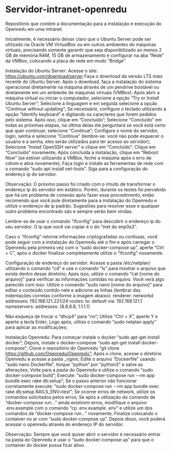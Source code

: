 # Servidor-intranet-openredu
Repositório que contém a documentação para a instalação e execução do Openredu em uma intranet.

Inicialmente, é necessário deixar claro que o Ubuntu Server pode ser utilizado na Oracle VM VirtualBox ou em outros ambientes de máquinas virtuais, precisando somente garantir que seja disponibilizado ao menos 2 GB de memória RAM, 15 GB de armazenamento e configurar na aba “Rede” da VMBox, colocando a placa de rede em modo “Bridge”.

Instalação do Ubuntu Server:
Acesse o site: https://ubuntu.com/download/server 
Faça o download da versão LTS mais recente do Ubuntu Server.
Após o download, faça a instalação do sistema operacional diretamente na máquina através de um pendrive bootável ou diretamente em um ambiente de máquinas virtuais (VMBox);
Após abrir a máquina virtual ou iniciar o computador, selecione a opção “Try or Install Ubuntu Server”;
Selecione a linguagem e em seguida selecione a opção “Continue without updating”;
Se necessário, configure o teclado utilizando a opção “Identify keyboard” e digitando os caracteres que forem pedidos pelo sistema. Após isso, clique em “Concluído”;
Selecione “Concluído” em todas as próximas etapas, na última delas ele perguntará se você está certo que quer continuar, selecione “Continue”;
Configure o nome do servidor, login, senha e selecione “Continue” (lembre-se: você não pode esquecer o usuário e a senha, eles serão utilizados para ter acesso ao servidor);
Selecione “Install OpenSSH server” e clique em “Concluído”;
Clique em “Concluído” novamente;
Após concluída a instalação, clique em “Reboot Now” (se estiver utilizando a VMBox, feche a máquina após o erro de cdrom e abra novamente);
Faça login e instale as ferramentas de rede com o comando “sudo apt install net-tools”.
Siga para a configuração do endereço ip do servidor.

Observação: O próximo passo foi criado com o intuito de transformar o endereço ip do servidor em estático. Porém, durante os testes foi percebido que há um problema de conexão após fazer esse procedimento, então recomendo que você pule diretamente para a instalação do Openredu e utilize o endereço de ip padrão. Sugestões para resolver esse e qualquer outro problema encontrado são e sempre serão bem vindas.

Lembre-se de usar o comando “ifconfig” para descobrir o endereço ip do seu servidor. O ip que você vai copiar é o do “inet do enp0s3”.

Caso o “ifconfig” retorne informações criptografadas ou confusas, você pode seguir com a instalação do Openredu até o fim e após carregar o Openredu pela primeira vez com o “sudo docker-compose up”, aperte “Ctrl + C”, após o docker finalizar completamente utilize o “ifconfig” novamente.

Configuração de endereço do servidor:
Acesse a pasta /etc/netplan/ utilizando o comando “cd” e use o comando “ls” para mostrar o arquivo que existe dentro desse diretório;
Após isso, utilize o comando “cat [nome do arquivo]” para verificar as informações contidas no arquivo. Você verá algo parecido com isso:
 Utilize o comando “sudo nano [nome do arquivo]” para editar o conteúdo contido nele e adicione as linhas (lembrar das indentações corretas conforme a imagem abaixo): 
renderer: networkd
addresses: 
192.168.121.221/24
routes: 
to: default
via: 192.168.121.1
nameservers:
addresses: [8.8.8.8, 1.1.1.1]


Não esqueça de trocar o “dhcp4” para “no”;
Utilize “Ctrl + X”, aperte Y e aperte a tecla Enter;
Logo após, utilize o comando “sudo netplan apply” para aplicar as modificações;





Instalação Openredu:
Para começar instale o docker “sudo apt-get install docker”;
Depois, instale o docker-compose “sudo apt-get install docker-compose”;
Clone o repositório do Openredu “git clone https://github.com/Openredu/Openredu”;
Após o clone, acesse o diretório Openredu e acesse a pasta _nginx;
Edite o arquivo “Dockerfile” usando “sudo nano Dockerfile”, troque “python” por “python3” e salve as alterações;
Volte para a pasta do Openredu e utilize o comando “sudo docker-compose build”;
Execute: “sudo docker-compose run --rm app bundle exec rake db:setup”;
Se o passo anterior não funcionar corretamente execute: “sudo docker-compose run --rm app bundle exec rake db:setup RAILS_ENV=test”;
Se ocorrer erros de network, utilize os comandos solicitados pelos erros;
Se após a utilização do comando de “docker-compose run…” ainda existirem erros, modifique o arquivo .env.example com o comando “cp .env.example .env” e utilize um dos comandos de “docker-compose run…” novamente;
Finalize colocando o container no ar com “sudo docker-compose up”. Depois disso, você poderá acessar o openredu através do endereço IP do servidor.

Observação: Sempre que você quiser abrir o servidor é necessário entrar na pasta do Openredu e usar o “sudo docker-compose up” para que o container do docker possa ficar ativo.
